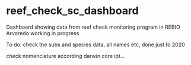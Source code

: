 # reef_check_sc_dashboard
Dashboard showing data from reef check monitoring program in REBIO Arvoredo
working in progress

To do: 
check the subs and species data, all names etc, done just to 2020

check nomenclature according darwin core ipt...

